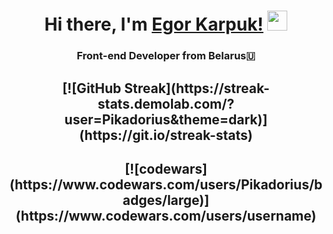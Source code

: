 <h1 align="center">Hi there, I'm <a href="https://www.linkedin.com/in/karpuk-egor/" target="_blank">Egor Karpuk!</a> 
<img src="https://github.com/blackcater/blackcater/raw/main/images/Hi.gif" height="32"/></h1>
<h3 align="center">Front-end Developer from Belarus🇺</h3>


<h2 align="center">[![GitHub Streak](https://streak-stats.demolab.com/?user=Pikadorius&theme=dark)](https://git.io/streak-stats)</h2>
<h2 align="center">[![codewars](https://www.codewars.com/users/Pikadorius/badges/large)](https://www.codewars.com/users/username)</h2>
